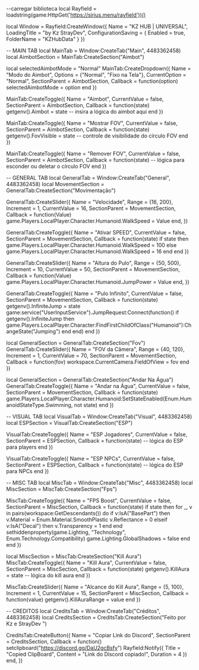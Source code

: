 --carregar biblioteca
local Rayfield = loadstring(game:HttpGet('https://sirius.menu/rayfield'))()

local Window = Rayfield:CreateWindow({
   Name = "KZ HUB | UNIVERSAL",
   LoadingTitle = "by Kz StrayDev",
   ConfigurationSaving = {
      Enabled = true,
      FolderName = "KZHubData"
   }
})

-- MAIN TAB
local MainTab = Window:CreateTab("Main", 4483362458)
local AimbotSection = MainTab:CreateSection("Aimbot")

local selectedAimbotMode = "Normal"
MainTab:CreateDropdown({
   Name = "Modo do Aimbot",
   Options = {"Normal", "Fixo na Tela"},
   CurrentOption = "Normal",
   SectionParent = AimbotSection,
   Callback = function(option)
      selectedAimbotMode = option
   end
})

MainTab:CreateToggle({
   Name = "Aimbot",
   CurrentValue = false,
   SectionParent = AimbotSection,
   Callback = function(state)
      getgenv().Aimbot = state
      -- insira a lógica do aimbot aqui
   end
})

MainTab:CreateToggle({
   Name = "Mostrar FOV",
   CurrentValue = false,
   SectionParent = AimbotSection,
   Callback = function(state)
      getgenv().FovVisible = state
      -- controle de visibilidade do círculo FOV
   end
})

MainTab:CreateToggle({
   Name = "Remover FOV",
   CurrentValue = false,
   SectionParent = AimbotSection,
   Callback = function(state)
      -- lógica para esconder ou deletar o círculo FOV
   end
})

-- GENERAL TAB
local GeneralTab = Window:CreateTab("General", 4483362458)
local MovementSection = GeneralTab:CreateSection("Movimentação")

GeneralTab:CreateSlider({
   Name = "Velocidade",
   Range = {16, 200},
   Increment = 1,
   CurrentValue = 16,
   SectionParent = MovementSection,
   Callback = function(Value)
      game.Players.LocalPlayer.Character.Humanoid.WalkSpeed = Value
   end,
})

GeneralTab:CreateToggle({
   Name = "Ativar SPEED",
   CurrentValue = false,
   SectionParent = MovementSection,
   Callback = function(state)
      if state then
         game.Players.LocalPlayer.Character.Humanoid.WalkSpeed = 100
      else
         game.Players.LocalPlayer.Character.Humanoid.WalkSpeed = 16
      end
   end
})

GeneralTab:CreateSlider({
   Name = "Altura do Pulo",
   Range = {50, 500},
   Increment = 10,
   CurrentValue = 50,
   SectionParent = MovementSection,
   Callback = function(Value)
      game.Players.LocalPlayer.Character.Humanoid.JumpPower = Value
   end,
})

GeneralTab:CreateToggle({
   Name = "Pulo Infinito",
   CurrentValue = false,
   SectionParent = MovementSection,
   Callback = function(state)
      getgenv().InfiniteJump = state
      game:service("UserInputService").JumpRequest:Connect(function()
         if getgenv().InfiniteJump then
            game.Players.LocalPlayer.Character:FindFirstChildOfClass("Humanoid"):ChangeState("Jumping")
         end
      end)
   end
})

local GeneralSection = GeneralTab:CreateSection("Fov")
GeneralTab:CreateSlider({
   Name = "FOV da Câmera",
   Range = {40, 120},
   Increment = 1,
   CurrentValue = 70,
   SectionParent = MovementSection,
   Callback = function(fov)
      workspace.CurrentCamera.FieldOfView = fov
   end
})

local GeneralSection = GeneralTab:CreateSection("Andar Na Água")
GeneralTab:CreateToggle({
   Name = "Andar na Água",
   CurrentValue = false,
   SectionParent = MovementSection,
   Callback = function(state)
      game.Players.LocalPlayer.Character.Humanoid:SetStateEnabled(Enum.HumanoidStateType.Swimming, not state)
   end
})

-- VISUAL TAB
local VisualTab = Window:CreateTab("Visual", 4483362458)
local ESPSection = VisualTab:CreateSection("ESP")

VisualTab:CreateToggle({
   Name = "ESP Jogadores",
   CurrentValue = false,
   SectionParent = ESPSection,
   Callback = function(state)
      -- lógica do ESP para players
   end
})

VisualTab:CreateToggle({
   Name = "ESP NPCs",
   CurrentValue = false,
   SectionParent = ESPSection,
   Callback = function(state)
      -- lógica do ESP para NPCs
   end
})

-- MISC TAB
local MiscTab = Window:CreateTab("Misc", 4483362458)
local MiscSection = MiscTab:CreateSection("Fps")

MiscTab:CreateToggle({
   Name = "FPS Boost",
   CurrentValue = false,
   SectionParent = MiscSection,
   Callback = function(state)
      if state then
         for _, v in pairs(workspace:GetDescendants()) do
            if v:IsA("BasePart") then
               v.Material = Enum.Material.SmoothPlastic
               v.Reflectance = 0
            elseif v:IsA("Decal") then
               v.Transparency = 1
            end
         end
         sethiddenproperty(game.Lighting, "Technology", Enum.Technology.Compatibility)
         game.Lighting.GlobalShadows = false
      end
   end
})

local MiscSection = MiscTab:CreateSection("Kill Aura")
MiscTab:CreateToggle({
   Name = "Kill Aura",
   CurrentValue = false,
   SectionParent = MiscSection,
   Callback = function(state)
      getgenv().KillAura = state
      -- lógica do kill aura
   end
})

MiscTab:CreateSlider({
   Name = "Alcance do Kill Aura",
   Range = {5, 100},
   Increment = 1,
   CurrentValue = 15,
   SectionParent = MiscSection,
   Callback = function(value)
      getgenv().KillAuraRange = value
   end
})

-- CREDITOS
local CreditsTab = Window:CreateTab("Créditos", 4483362458)
local CreditsSection = CreditsTab:CreateSection("Feito por Kz e StrayDev ")

CreditsTab:CreateButton({
   Name = "Copiar Link do Discord",
   SectionParent = CreditsSection,
   Callback = function()
      setclipboard("https://discord.gg/DaU2gcBsfy")
      Rayfield:Notify({
         Title = "Copied ClipBoard",
         Content = "Link do Discord copiado!",
         Duration = 4
      })
   end,
})
